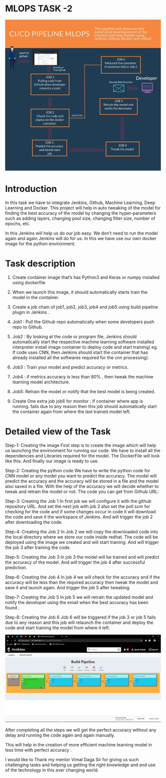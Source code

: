 # MLOPS TASK -2
![This is the Flow of Pipeline](download.jpg)

# Introduction

In this task we have to integrate Jenkins, Github, Machine Learning, Deep Learning  and Docker.
This project will help in auto tweaking of the model for finding the best accuracy of the model by changing the hyper-parameters such as adding layers, changing pool size, changing filter size, number of epochs, etc.

In this Jenkins will help us do our job easy. We don’t need to run the model again and again Jenkins will do for us.
In this we have use our own docker image for the python environment.
 
# Task description

1.	Create container image that’s has Python3 and Keras or numpy  installed  using dockerfile 

2.	When we launch this image, it should automatically starts train the model in the container.

3.	Create a job chain of job1, job2, job3, job4 and job5 using build pipeline plugin in Jenkins .

4.	 Job1 : Pull  the Github repo automatically when some developers push repo to Github.

5.	 Job2 : By looking at the code or program file, Jenkins should automatically start the respective machine learning software installed interpreter install image container to deploy code  and start training( eg. If code uses CNN, then Jenkins should start the container that has already installed all the softwares required for the cnn processing).

6.	Job3 : Train your model and predict accuracy or metrics.

7.	Job4 : if metrics accuracy is less than 80%  , then tweak the machine learning model architecture.

8.	Job5: Retrain the model or notify that the best model is being created.

9.	Create One extra job job6 for monitor : If container where app is running. fails due to any reason then this job should    automatically start the container again from where the last trained model left.


# Detailed view of the Task

Step-1: Creating the image
First  step is to create the image which will help us launching the environment for running our code.
We have to install all the dependencies and Libraries required for the model.
The DockerFile will look like this:
And finally our image is ready to use.

Step-2: Creating the python code
We have to write the python code for CNN model or any model you want to predict the accuracy.
The model will predict the accuracy and the accuracy will be stored in a file and the model also saved in a file.
With the help of the accuracy we will decide whether to tweak and retrain the model or not.
The code you can get from Github URL:

Step-3: Creating the Job 1
In first job we will configure it with the github repository URL.
And set the next job with job 2 also set the poll scm for checking for the code and if some changes occur in code it will download the code and save it the workspace of Jenkins.
And will trigger the job 2 after downloading the code.

Step-4: Creating the Job 2
In Job 2 we will copy the downloaded code into the local directory where we store our code inside redhat.
The code will be deployed using the image we created and will start training.
And will trigger the job 3 after training  the code.

Step-5: Creating the Job 3
In job 3 the model will be trained and will predict the accuracy of the model.
And will trigger the job 4 after successful prediction.

Step-6: Creating the Job 4
In job 4 we will check for the accuracy and if the accuracy will be less than the required accuracy then tweak the model and save it and launch again.
And trigger the job 5 after tweaking.

Step-7: Creating the Job 5
In job 5 we will retrain the updated  model and notify the developer using the email when the best accuracy has been found .

Step-8: Creating the Job 6 
Job 6 will be triggered if the job 3 or job 5 fails due to any reason and this job will relaunch the container and  deploy the code and start training the model from where it left.

![](screenshot.jpg)

After completing all the steps we will get the perfect accuracy without any delay and running the code again and again manually.

This will help in the creation of more efficient  machine learning model in less time with perfect accuracy .

I would like to Thank my mentor Vimal Daga Sir for giving us such challenging tasks and helping us getting the right knowledge and and use of the technology in this ever changing world. 
